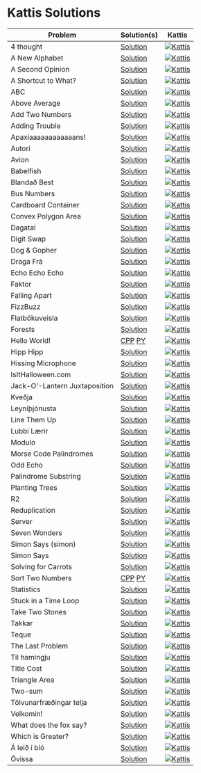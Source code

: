 # Kattis Solutions


| Problem | Solution(s) | Kattis |
| ------- | ----------- | ------ |
| 4 thought | [Solution](./solutions/4thought.py) | [![Kattis](kattis_logo.png)](https://open.kattis.com/problems/4thought) |
| A New Alphabet | [Solution](./solutions/anewalphabet.cpp) | [![Kattis](kattis_logo.png)](https://open.kattis.com/problems/anewalphabet) |
| A Second Opinion | [Solution](./solutions/asecondopinion.py) | [![Kattis](kattis_logo.png)](https://open.kattis.com/problems/secondopinion) |
| A Shortcut to What? | [Solution](./solutions/ashortcuttowhat.py) | [![Kattis](kattis_logo.png)](https://open.kattis.com/problems/shortcuttowhat) |
| ABC | [Solution](./solutions/abc.py) | [![Kattis](kattis_logo.png)](https://open.kattis.com/problems/abc) |
| Above Average | [Solution](./solutions/aboveaverage.cpp) | [![Kattis](kattis_logo.png)](https://open.kattis.com/problems/aboveaverage) |
| Add Two Numbers | [Solution](./solutions/addtwonumbers.cpp) | [![Kattis](kattis_logo.png)](https://open.kattis.com/problems/addtwonumbers) |
| Adding Trouble | [Solution](./solutions/addingtrouble.py) | [![Kattis](kattis_logo.png)](https://open.kattis.com/problems/addingtrouble) |
| Apaxiaaaaaaaaaaaans! | [Solution](./solutions/apaxiaaaaaaaaaaaans.cpp) | [![Kattis](kattis_logo.png)](https://open.kattis.com/problems/apaxiaaans) |
| Autori | [Solution](./solutions/autori.py) | [![Kattis](kattis_logo.png)](https://open.kattis.com/problems/autori) |
| Avion | [Solution](./solutions/avion.cpp) | [![Kattis](kattis_logo.png)](https://open.kattis.com/problems/avion) |
| Babelfish | [Solution](./solutions/babelfish.cpp) | [![Kattis](kattis_logo.png)](https://open.kattis.com/problems/babelfish) |
| Blandað Best | [Solution](./solutions/blandadbest.py) | [![Kattis](kattis_logo.png)](https://open.kattis.com/problems/blandadbest) |
| Bus Numbers | [Solution](./solutions/busnumbers2.py) | [![Kattis](kattis_logo.png)](https://open.kattis.com/problems/busnumbers2) |
| Cardboard Container | [Solution](./solutions/cardboardcontainer.cpp) | [![Kattis](kattis_logo.png)](https://open.kattis.com/problems/cardboardcontainer) |
| Convex Polygon Area | [Solution](./solutions/convexpolygonarea/) | [![Kattis](kattis_logo.png)](https://open.kattis.com/problems/convexpolygonarea) |
| Dagatal | [Solution](./solutions/dagatal.py) | [![Kattis](kattis_logo.png)](https://open.kattis.com/problems/dagatal) |
| Digit Swap | [Solution](./solutions/digitswap.cpp) | [![Kattis](kattis_logo.png)](https://open.kattis.com/problems/digitswap) |
| Dog & Gopher | [Solution](./solutions/doggopher.cpp) | [![Kattis](kattis_logo.png)](https://open.kattis.com/problems/doggopher) |
| Draga Frá | [Solution](./solutions/dragafra.py) | [![Kattis](kattis_logo.png)](https://open.kattis.com/problems/dragafra) |
| Echo Echo Echo | [Solution](./solutions/echoechoecho.cpp) | [![Kattis](kattis_logo.png)](https://open.kattis.com/problems/echoechoecho) |
| Faktor | [Solution](./solutions/faktor.cpp) | [![Kattis](kattis_logo.png)](https://open.kattis.com/problems/faktor) |
| Falling Apart | [Solution](./solutions/fallingapart.cpp) | [![Kattis](kattis_logo.png)](https://open.kattis.com/problems/fallingapart) |
| FizzBuzz | [Solution](./solutions/fizzbuzz.cpp) | [![Kattis](kattis_logo.png)](https://open.kattis.com/problems/fizzbuzz) |
| Flatbökuveisla | [Solution](./solutions/flatbokuveisla.py) | [![Kattis](kattis_logo.png)](https://open.kattis.com/problems/flatbokuveisla) |
| Forests | [Solution](./solutions/forests.cpp) | [![Kattis](kattis_logo.png)](https://open.kattis.com/problems/forests) |
| Hello World! | [CPP](./solutions/helloworld.cpp) [PY](./solutions/helloworld.py) | [![Kattis](kattis_logo.png)](https://open.kattis.com/problems/hello) |
| Hipp Hipp | [Solution](./solutions/hipphipp.py) | [![Kattis](kattis_logo.png)](https://open.kattis.com/problems/hipphipp) |
| Hissing Microphone | [Solution](./solutions/hissingmicrophone.cpp) | [![Kattis](kattis_logo.png)](https://open.kattis.com/problems/hissingmicrophone) |
| IsItHalloween.com | [Solution](./solutions/isithalloween.py) | [![Kattis](kattis_logo.png)](https://open.kattis.com/problems/isithalloween) |
| Jack-O'-Lantern Juxtaposition | [Solution](./solutions/jackolanternjuxtaposition.cpp) | [![Kattis](kattis_logo.png)](https://open.kattis.com/problems/jackolanternjuxtaposition) |
| Kveðja | [Solution](./solutions/kvedja.py) | [![Kattis](kattis_logo.png)](https://open.kattis.com/problems/kvedja) |
| Leyniþjónusta | [Solution](./solutions/leynithjonusta.py) | [![Kattis](kattis_logo.png)](https://open.kattis.com/problems/leynithjonusta) |
| Line Them Up | [Solution](./solutions/lineup.cpp) | [![Kattis](kattis_logo.png)](https://open.kattis.com/problems/lineup) |
| Lubbi Lærir | [Solution](./solutions/lubbilaerir.py) | [![Kattis](kattis_logo.png)](https://open.kattis.com/problems/lubbilaerir) |
| Modulo | [Solution](./solutions/modulo.cpp) | [![Kattis](kattis_logo.png)](https://open.kattis.com/problems/modulo) |
| Morse Code Palindromes | [Solution](./solutions/morsecodepalindromes.cpp) | [![Kattis](kattis_logo.png)](https://open.kattis.com/problems/morsecodepalindromes) |
| Odd Echo | [Solution](./solutions/oddecho.cpp) | [![Kattis](kattis_logo.png)](https://open.kattis.com/problems/oddecho) |
| Palindrome Substring | [Solution](./solutions/palindromesubstring.cpp) | [![Kattis](kattis_logo.png)](https://open.kattis.com/problems/palindromesubstring) |
| Planting Trees | [Solution](./solutions/plantingtrees.cpp) | [![Kattis](kattis_logo.png)](https://open.kattis.com/problems/plantingtrees) |
| R2 | [Solution](./solutions/r2.cpp) | [![Kattis](kattis_logo.png)](https://open.kattis.com/problems/r2) |
| Reduplication | [Solution](./solutions/reduplikation.py) | [![Kattis](kattis_logo.png)](https://open.kattis.com/problems/reduplikation) |
| Server | [Solution](./solutions/server.cpp) | [![Kattis](kattis_logo.png)](https://open.kattis.com/problems/server) |
| Seven Wonders | [Solution](./solutions/sevenwonders.cpp) | [![Kattis](kattis_logo.png)](https://open.kattis.com/problems/sevenwonders) |
| Simon Says (simon) | [Solution](./solutions/simon.cpp) | [![Kattis](kattis_logo.png)](https://open.kattis.com/problems/simon) |
| Simon Says | [Solution](./solutions/simonsays.cpp) | [![Kattis](kattis_logo.png)](https://open.kattis.com/problems/simonsays) |
| Solving for Carrots | [Solution](./solutions/carrots.cpp) | [![Kattis](kattis_logo.png)](https://open.kattis.com/problems/carrots) |
| Sort Two Numbers | [CPP](./solutions/sorttwonumbers.cpp) [PY](./solutions/sorttwonumbers.py) | [![Kattis](kattis_logo.png)](https://open.kattis.com/problems/sorttwonumbers) |
| Statistics | [Solution](./solutions/statistics.py) | [![Kattis](kattis_logo.png)](https://open.kattis.com/problems/statistics) |
| Stuck in a Time Loop | [Solution](./solutions/timeloop.cpp) | [![Kattis](kattis_logo.png)](https://open.kattis.com/problems/timeloop) |
| Take Two Stones | [Solution](./solutions/twostones.cpp) | [![Kattis](kattis_logo.png)](https://open.kattis.com/problems/twostones) |
| Takkar | [Solution](./solutions/takkar.py) | [![Kattis](kattis_logo.png)](https://open.kattis.com/problems/takkar) |
| Teque | [Solution](./solutions/teque.cpp) | [![Kattis](kattis_logo.png)](https://open.kattis.com/problems/teque) |
| The Last Problem | [Solution](./solutions/thelastproblem.cpp) | [![Kattis](kattis_logo.png)](https://open.kattis.com/problems/thelastproblem) |
| Til hamingju | [Solution](./solutions/tilhamingju.py) | [![Kattis](kattis_logo.png)](https://open.kattis.com/problems/tilhamingju) |
| Title Cost | [Solution](./solutions/titlecost.py) | [![Kattis](kattis_logo.png)](https://open.kattis.com/problems/titlecost) |
| Triangle Area | [Solution](./solutions/triarea.cpp) | [![Kattis](kattis_logo.png)](https://open.kattis.com/problems/triarea) |
| Two-sum | [Solution](./solutions/twosum.cpp) | [![Kattis](kattis_logo.png)](https://open.kattis.com/problems/twosum) |
| Tölvunarfræðingar telja | [Solution](./solutions/tolvunarfraedingartelja.py) | [![Kattis](kattis_logo.png)](https://open.kattis.com/problems/tolvunarfraedingartelja) |
| Velkomin! | [Solution](./solutions/velkomin.py) | [![Kattis](kattis_logo.png)](https://open.kattis.com/problems/velkomin) |
| What does the fox say? | [Solution](./solutions/whatdoesthefoxsay.cpp) | [![Kattis](kattis_logo.png)](https://open.kattis.com/problems/whatdoesthefoxsay) |
| Which is Greater? | [Solution](./solutions/whichisgreater.py) | [![Kattis](kattis_logo.png)](https://open.kattis.com/problems/whichisgreater) |
| Á leið í bíó | [Solution](./solutions/aleidibio.py) | [![Kattis](kattis_logo.png)](https://open.kattis.com/problems/aleidibio) |
| Óvissa | [Solution](./solutions/ovissa.py) | [![Kattis](kattis_logo.png)](https://open.kattis.com/problems/ovissa) |